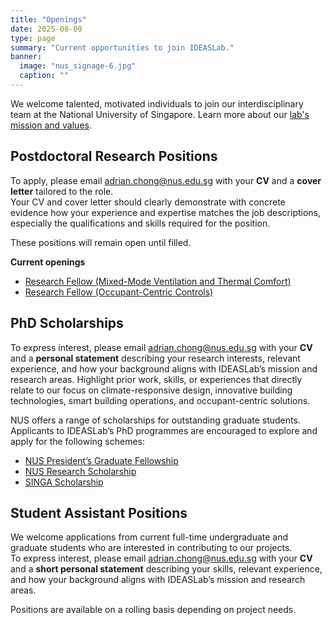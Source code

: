 ```yaml
---
title: "Openings"
date: 2025-08-09
type: page
summary: "Current opportunities to join IDEASLab."
banner:
  image: "nus_signage-6.jpg"
  caption: ""
---
```


We welcome talented, motivated individuals to join our interdisciplinary team at the National University of Singapore. Learn more about our [lab's mission and values](/about/).

## Postdoctoral Research Positions
To apply, please email [adrian.chong@nus.edu.sg](mailto:adrian.chong@nus.edu.sg) with your **CV** and a **cover letter** tailored to the role.  
Your CV and cover letter should clearly demonstrate with concrete evidence how your experience and expertise matches the job descriptions, especially the qualifications and skills required for the position. 

These positions will remain open until filled.

**Current openings**
- [Research Fellow (Mixed-Mode Ventilation and Thermal Comfort)](./2025_NUS_Thermal_Comfort_MOE_RF.pdf)
- [Research Fellow (Occupant-Centric Controls)](./2025_NUS_RF_Occupant_Centric_Controls.pdf)


## PhD Scholarships
To express interest, please email [adrian.chong@nus.edu.sg](mailto:adrian.chong@nus.edu.sg) with your **CV** and a **personal statement** describing your research interests, relevant experience, and how your background aligns with IDEASLab’s mission and research areas. Highlight prior work, skills, or experiences that directly relate to our focus on climate-responsive design, innovative building technologies, smart building operations, and occupant-centric solutions.

NUS offers a range of scholarships for outstanding graduate students. Applicants to IDEASLab’s PhD programmes are encouraged to explore and apply for the following schemes:

- [NUS President’s Graduate Fellowship](https://nusgs.nus.edu.sg/scholarships/presidents-graduate-fellowship/)  
- [NUS Research Scholarship](https://nusgs.nus.edu.sg/scholarships/nus-research-scholarship/)  
- [SINGA Scholarship](https://nusgs.nus.edu.sg/scholarships/nus-singa-scholarship/)  


## Student Assistant Positions
We welcome applications from current full-time undergraduate and graduate students who are interested in contributing to our projects.  
To express interest, please email [adrian.chong@nus.edu.sg](mailto:adrian.chong@nus.edu.sg) with your **CV** and a **short personal statement** describing your skills, relevant experience, and how your background aligns with IDEASLab’s mission and research areas.  

Positions are available on a rolling basis depending on project needs.



